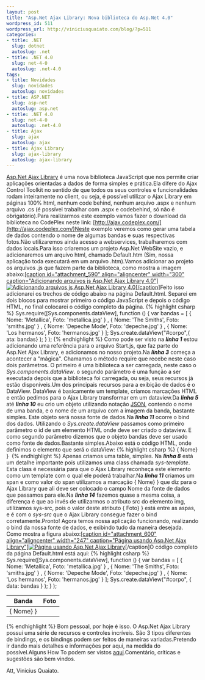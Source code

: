 ```yaml
--- 
layout: post
title: "Asp.Net Ajax Library: Nova biblioteca do Asp.Net 4.0"
wordpress_id: 511
wordpress_url: http://viniciusquaiato.com/blog/?p=511
categories: 
- title: .NET
  slug: dotnet
  autoslug: .net
- title: .NET 4.0
  slug: net-4-0
  autoslug: .net-4.0
tags: 
- title: Novidades
  slug: novidades
  autoslug: novidades
- title: ASP.NET
  slug: asp-net
  autoslug: asp.net
- title: .NET 4.0
  slug: net-4-0
  autoslug: .net-4.0
- title: Ajax
  slug: ajax
  autoslug: ajax
- title: Ajax Library
  slug: ajax-library
  autoslug: ajax-library
---
```

[Asp.Net Ajax Library](http://www.asp.net/ajaxlibrary/MainPage.ashx) é uma nova biblioteca JavaScript que nos permite criar aplicações orientadas a dados de forma simples e prática.Ela difere do Ajax Control Toolkit no sentido de que todos os seus controles e funcionalidades rodam inteiramente no client, ou seja, é possível utilizar o Ajax Library em páginas 100% html, nenhum code behind, nenhum arquivo .aspx e nenhum arquivo .cs (é possível trabalhar com .aspx e codebehind, só não é obrigatório).Para realizarmos este exemplo vamos fazer o download da biblioteca no CodePlex neste link: [http://ajax.codeplex.com/](http://ajax.codeplex.com/)Neste exemplo veremos como gerar uma tabela de dados contendo o nome de algumas bandas e suas respectivas fotos.Não utilizaremos ainda acesso a webservices, trabalharemos com dados locais.Para isso criaremos um projeto Asp.Net WebSite vazio, e adicionaremos um arquivo html, chamado Default.htm (Sim, nossa aplicação toda executará em um arquivo .htm).Vamos adicionar ao projeto os arquivos .js que fazem parte da biblioteca, como mostra a imagem abaixo:[[caption id="attachment_590" align="aligncenter" width="300" caption="Adicionando arquivos js Asp.Net Ajax Library 4.0"]![Adicionando arquivos js Asp.Net Ajax Library 4.0](http://viniciusquaiato.com/blog/wp-content/uploads/2010/02/Adicionando-arquivos-js1-300x229.jpg "Adicionando arquivos js Asp.Net Ajax Library 4.0")[/caption]](http://viniciusquaiato.com/blog/wp-content/uploads/2010/02/Adicionando-arquivos-js1.jpg)Feito isso adicionarei os trechos de código abaixo na página Default.html. Separei em dois blocos para mostrar primeiro o código JavaScript e depois o código HTML, no final colocarei o código completo da página.
{% highlight csharp %}
    Sys.require([Sys.components.dataView],        function () {
var bandas = [                { Nome: 'Metallica', Foto: 'metallica.jpg' }
,                { Nome: 'The Smiths', Foto: 'smiths.jpg' }
,                { Nome: 'Depeche Mode', Foto: 'depeche.jpg' }
,                { Nome: 'Los hermanos', Foto: 'hermanos.jpg' }
            ];
    Sys.create.dataView("#corpo",{
ata: bandas}
);
    }
);
    </script>
{% endhighlight %}
Como pode ser visto na **_linha 1_** estou adicionando uma referência para o arquivo Start.js, que faz parte do Asp.Net Ajax Library, e adicionamos no nosso projeto.Na **_linha 3_** começa a acontecer a "mágica". Chamamos o método require que recebe neste caso dois parâmetros. O primeiro é uma biblioteca a ser carregada, neste caso o _Sys.components.dataView_. o segundo parâmetro é uma função a ser executada depois que a biblioteca foi carregada, ou seja, seus recursos já estão disponíveis.Um dos principais recursos para a exibição de dados é o DataView. DataView é basicamente um template, criamos marcações HTML e então pedimos para o Ajax Library transformar em um dataview.Da **_linha 5_** até **_linha 10_** eu crio um objeto utilizando notação [JSON](http://www.json.org/), contendo o nome de uma banda, e o nome de um arquivo com a imagem da banda, bastante simples. Este objeto será nossa fonte de dados.Na **_linha 11_** ocorre o bind dos dados. Utilizando o _Sys.create.dataView_ passamos como primeiro parâmetro o id de um elemento HTML onde deve ser criado o dataview. E como segundo parâmetro dizemos que o objeto bandas deve ser usado como fonte de dados.Bastante simples.Abaixo está o código HTML, onde definimos o elemento que será o dataView:
{% highlight csharp %}
        <tr>            <td>                <span>{
Nome}
}
</span>            </td>            <td>                ![]()            </td>        </tr>    </tbody></table>
{% endhighlight %}
Apenas criamos uma table, simples. Na **_linha 8_** está um detalhe importante pois utilizamos uma class chamada _sys-template_. Esta class é necessária para que o Ajax Library reconheça este elemento como um template com o qual ele poderá trabalhar.Na **_linha 11_** criamos um span e como valor do span utilizamos a marcação {
Nome}
}
 que diz para o Ajax Library que ali deve ser colocado o campo Nome da fonte de dados que passamos para ele.Na **_linha 14_** fazemos quase a mesma coisa, a diferença é que ao invés de utilizarmos o atributo src do elemento img, utilizamos sys-src, pois o valor deste atributo {
Foto}
}
 está entre as aspas, e é com o _sys-src_ que o Ajax Library consegue fazer o bind corretamente.Pronto! Agora temos nossa aplicação funcionando, realizando o bind da nossa fonte de dados, e exibindo tudo da maneira desejada. Como mostra a figura abaixo:[[caption id="attachment_600" align="aligncenter" width="247" caption="Página usando Asp.Net Ajax Library"]![Página usando Asp.Net Ajax Library](http://viniciusquaiato.com/blog/wp-content/uploads/2010/02/Pagina-usando-Asp.Net-Ajax-Library-247x300.jpg "Página usando Asp.Net Ajax Library")](http://viniciusquaiato.com/blog/wp-content/uploads/2010/02/Pagina-usando-Asp.Net-Ajax-Library.jpg)[/caption]O código completo da página Default.html está aqui:
{% highlight csharp %}
            Sys.require([Sys.components.dataView],                function () {
var bandas = [                        { Nome: 'Metallica', Foto: 'metallica.jpg' }
,                        { Nome: 'The Smiths', Foto: 'smiths.jpg' }
,                        { Nome: 'Depeche Mode', Foto: 'depeche.jpg' }
,                        { Nome: 'Los hermanos', Foto: 'hermanos.jpg' }
                    ];
    Sys.create.dataView("#corpo",                     {                         data: bandas                     }
);
    }
);
    </script>    </head>    <body>        <table>            <thead>                <tr>                    <th>Banda</th>                    <th>Foto</th>                </tr>            </thead>            <tbody id="corpo" class="sys-template">                <tr>                    <td>                        <span>{
Nome}
}
</span>                    </td>                    <td>                        ![]()                    </td>                </tr>            </tbody>        </table>    </body></html>
{% endhighlight %}
Bom pessoal, por hoje é isso. O Asp.Net Ajax Library possui uma série de recursos e controles incríveis. São 3 tipos diferentes de bindings, e os bindings podem ser feitos de maneiras variadas.Pretendo ir dando mais detalhes e informações por aqui, na medida do possível.Alguns How To podem ser vistos [aqui](http://www.asp.net/ajaxlibrary/learn.ashx).Comentário, críticas e sugestões são bem vindos.

Att,
Vinicius Quaiato.
